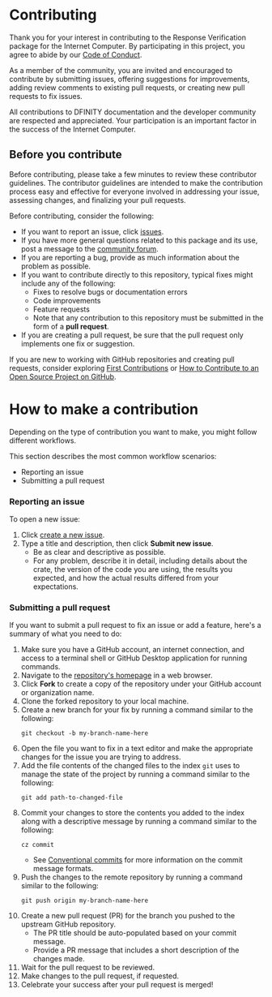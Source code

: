 # Contributing

Thank you for your interest in contributing to the Response Verification package for the Internet Computer.
By participating in this project, you agree to abide by our [Code of Conduct](./CODE_OF_CONDUCT.md).

As a member of the community, you are invited and encouraged to contribute by submitting issues, offering suggestions for improvements, adding review comments to existing pull requests, or creating new pull requests to fix issues.

All contributions to DFINITY documentation and the developer community are respected and appreciated.
Your participation is an important factor in the success of the Internet Computer.

## Before you contribute

Before contributing, please take a few minutes to review these contributor guidelines.
The contributor guidelines are intended to make the contribution process easy and effective for everyone involved in addressing your issue, assessing changes, and finalizing your pull requests.

Before contributing, consider the following:

- If you want to report an issue, click [issues](https://github.com/dfinity/cbor/issues).
- If you have more general questions related to this package and its use, post a message to the [community forum](https://forum.dfinity.org/).
- If you are reporting a bug, provide as much information about the problem as possible.
- If you want to contribute directly to this repository, typical fixes might include any of the following:
  - Fixes to resolve bugs or documentation errors
  - Code improvements
  - Feature requests
  - Note that any contribution to this repository must be submitted in the form of a **pull request**.
- If you are creating a pull request, be sure that the pull request only implements one fix or suggestion.

If you are new to working with GitHub repositories and creating pull requests, consider exploring [First Contributions](https://github.com/firstcontributions/first-contributions) or [How to Contribute to an Open Source Project on GitHub](https://egghead.io/courses/how-to-contribute-to-an-open-source-project-on-github).

# How to make a contribution

Depending on the type of contribution you want to make, you might follow different workflows.

This section describes the most common workflow scenarios:

- Reporting an issue
- Submitting a pull request

### Reporting an issue

To open a new issue:

1. Click [create a new issue](https://github.com/dfinity/cbor/issues/new).
2. Type a title and description, then click **Submit new issue**.
   - Be as clear and descriptive as possible.
   - For any problem, describe it in detail, including details about the crate, the version of the code you are using, the results you expected, and how the actual results differed from your expectations.

### Submitting a pull request

If you want to submit a pull request to fix an issue or add a feature, here's a summary of what you need to do:

1. Make sure you have a GitHub account, an internet connection, and access to a terminal shell or GitHub Desktop application for running commands.
2. Navigate to the [repository's homepage](https://github.com/dfinity/cbor) in a web browser.
3. Click **Fork** to create a copy of the repository under your GitHub account or organization name.
4. Clone the forked repository to your local machine.
5. Create a new branch for your fix by running a command similar to the following:
   ```shell
   git checkout -b my-branch-name-here
   ```
6. Open the file you want to fix in a text editor and make the appropriate changes for the issue you are trying to address.
7. Add the file contents of the changed files to the index `git` uses to manage the state of the project by running a command similar to the following:
   ```shell
   git add path-to-changed-file
   ```
8. Commit your changes to store the contents you added to the index along with a descriptive message by running a command similar to the following:
   ```shell
   cz commit
   ```
   - See [Conventional commits](https://www.conventionalcommits.org/en/v1.0.0/) for more information on the commit message formats.
9. Push the changes to the remote repository by running a command similar to the following:
   ```shell
   git push origin my-branch-name-here
   ```
10. Create a new pull request (PR) for the branch you pushed to the upstream GitHub repository.
    - The PR title should be auto-populated based on your commit message.
    - Provide a PR message that includes a short description of the changes made.
11. Wait for the pull request to be reviewed.
12. Make changes to the pull request, if requested.
13. Celebrate your success after your pull request is merged!
